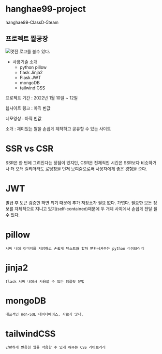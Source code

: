 # hanghae99-project
hanghae99-ClassD-5team

## 프로젝트 짤공장

![멋진 로고를 볼수 있다.](https://user-images.githubusercontent.com/89088205/149082819-1557bb6e-126f-4c81-afaa-83e1531585d1.jpg)

* 사용기술 소개
  * python pillow
  * flask Jinja2
  * Flask JWT
  * mongoDB
  * tailwind CSS

프로젝트 기간 : 2022년 1월 10일 ~ 12일

웹사이트 링크 : 아직 빈값

데모영상 : 아직 빈값

소개 : 재미있는 짤을 손쉽게 제작하고 공유할 수 있는 사이트


#  SSR vs CSR
SSR은 한 번에 그려진다는 장점이 있지만,
CSR은 전체적인 시간은 SSR보다 비슷하거나 더 오래 걸리더라도 로딩창을 먼저 보여줌으로써 사용자에게 좋은 경험을 준다.

#  JWT
발급 후 토큰 검증만 하면 되기 때문에 추가 저장소가 필요 없다. 가볍다.
필요한 모든 정보를 자체적으로 지니고 있기(self-contained)때문에 두 개체 사이에서 손쉽게 전달 될 수 있다.

#  pillow
    서버 내에 이미지를 저장하고 손쉽게 텍스트와 합쳐 변환시켜주는 python 라이브러리

#  jinja2
    flask 서버 내에서 사용할 수 있는 템플릿 문법

#  mongoDB
    대표적인 non-SQL 데이터베이스, 자료가 많다.

# tailwindCSS
    간편하게 반응형 웹을 적용할 수 있게 해주는 CSS 라이브러리
